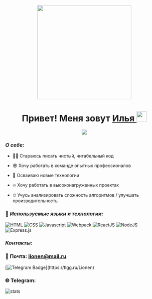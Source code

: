  <div id="header" align="center">
  <img src="https://media.giphy.com/media/qgQUggAC3Pfv687qPC/giphy.gif" width="300"/>
</div>
<p>
  <h1 align="center">Привет! Меня зовут 
    <a href="https://vk.com/lionen" target="_blank">
      Илья
    </a> 
    <img src="https://github.com/blackcater/blackcater/raw/main/images/Hi.gif" height="32">
  </h1>
  <p align="center">
    <a href="https://github.com/DenverCoder1/readme-typing-svg">
      <img src="https://readme-typing-svg.herokuapp.com?size=24&&color=1384F7FF&width=500&height=40&font=Fira%20Code&lines=%D0%AF+%D0%BD%D0%B0%D1%87%D0%B8%D0%BD%D0%B0%D1%8E%D1%89%D0%B8%D0%B9+front-end+%D1%80%D0%B0%D0%B7%D1%80%D0%B0%D0%B1%D0%BE%D1%82%D1%87%D0%B8%D0%BA">
    </a>
  </p>
</p>

### ***О себе:***

* 👨‍💻 Стараюсь писать чистый, читабельный код
  
* 😎 Хочу работать в команде опытных профессионалов
  
* 🚀 Осваиваю новые технологии
  
* 🔥 Хочу работать в высоконагруженных проектах
  
* ⏱ Учусь анализировать сложность алгоритмов / улучшать производительность 

### 🔨 ***Используемые языки и технологии:***
![HTML](https://img.shields.io/badge/-HTML-0d1117?style=for-the-badge&logo=html5)
![CSS](https://img.shields.io/badge/-CSS-0d1117?style=for-the-badge&logo=css3)
![Javascript](https://img.shields.io/badge/-Javascript-0d1117?style=for-the-badge&logo=Javascript)
![Webpack](https://img.shields.io/badge/-Webpack-0d1117?style=for-the-badge&logo=Webpack)
![ReactJS](https://img.shields.io/badge/-ReactJS-0d1117?style=for-the-badge&logo=React)
![NodeJS](https://img.shields.io/badge/node.js-6DA55F?style=for-the-badge&logo=node.js&logoColor=white)
![Express.js](https://img.shields.io/badge/express.js-%23404d59.svg?style=for-the-badge&logo=express&logoColor=%2361DAFB)


### ***Контакты:***
### 📧 Почта: lionen@mail.ru
[![Telegram Badge]([https://free-png.ru/znachok-telegram/](https://free-png.ru/wp-content/uploads/2021/01/telegram_PNG20-49ab35b8.png))](https://tlgg.ru/Lionen)
### 🌐 Telegram: 
![stats](https://komarev.com/ghpvc/?username=Lionen89&style=flat-square&color=blueviolet)
